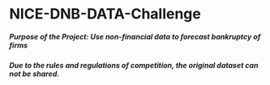 # NICE-DNB-DATA-Challenge
##### Purpose of the Project: Use non-financial data to forecast bankruptcy of firms  

##### Due to the rules and regulations of competition, the original dataset can not be shared. 

